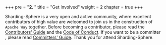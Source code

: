 +++
pre = "<b>2. </b>"
title = "Get Involved"
weight = 2
chapter = true
+++

Sharding-Sphere is a very open and active community, where excellent contributors of high value are welcomed to join us in the construction of `Apache Way` together. 
Before becoming a contributor, please read the [Contributors' Guide](/en/contribute/contributor/) and the [Code of Conduct](/en/contribute/code_conduct/). 
If you want to be a committer , please read [Committers' Guide](/en/contribute/committer/). 
Thank you for attend Sharding-Sphere.

